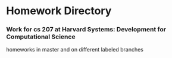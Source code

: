 # Homework Directory

### Work for cs 207 at Harvard Systems: Development for Computational Science

homeworks in master and on different labeled branches
